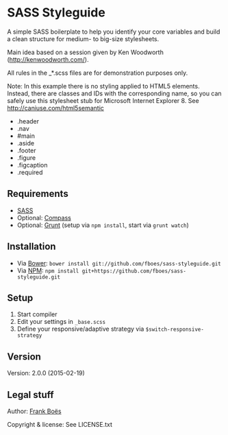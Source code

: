 SASS Styleguide
================

A simple SASS boilerplate to help you identify your core variables and build a clean structure for medium- to big-size stylesheets.

Main idea based on a session given by Ken Woodworth (http://kenwoodworth.com/).

All rules in the _*.scss files are for demonstration purposes only.

Note: In this example there is no styling applied to HTML5 elements. Instead, there are classes and IDs with the corresponding name, so you can safely use this stylesheet stub for Microsoft Internet Explorer 8. See http://caniuse.com/html5semantic

* .header
* .nav
* #main
* .aside
* .footer
* .figure
* .figcaption
* .required

Requirements
------------

* [SASS](http://sass-lang.com/)
* Optional: [Compass](http://compass-style.org/)
* Optional: [Grunt](http://gruntjs.com/) (setup via `npm install`, start via `grunt watch`)

Installation
------------

* Via [Bower](http://bower.io/): `bower install git://github.com/fboes/sass-styleguide.git`
* Via [NPM](https://www.npmjs.org/): `npm install git+https://github.com/fboes/sass-styleguide.git`

Setup
-----

1. Start compiler
2. Edit your settings in `_base.scss`
3. Define your responsive/adaptive strategy via `$switch-responsive-strategy`

Version
-------

Version: 2.0.0 (2015-02-19)

Legal stuff
-----------

Author: [Frank Boës](http://3960.org)

Copyright & license: See LICENSE.txt